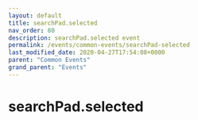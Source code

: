```yaml
---
layout: default
title: searchPad.selected 
nav_order: 80
description: searchPad.selected event
permalink: /events/common-events/searchPad-selected
last_modified_date: 2020-04-27T17:54:08+0000
parent: "Common Events"
grand_parent: "Events"
---
```


# searchPad.selected
